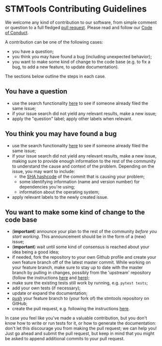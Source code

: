 
# STMTools Contributing Guidelines


We welcome any kind of contribution to our software, from simple comment 
or question to a full fledged [pull request](https://help.github.com/articles/about-pull-requests/). 
Please read and follow our [Code of Conduct](./CODE_OF_CONDUCT.md).

A contribution can be one of the following cases:

- you have a question;
- you think you may have found a bug (including unexpected behavior);
- you want to make some kind of change to the code base (e.g. to fix a bug, to add a new feature, to update documentation).

The sections below outline the steps in each case.

## You have a question

-  use the search functionality [here](https://github.com/MotionbyLearning/stmtools/issues)
to see if someone already filed the same issue;
-  if your issue search did not yield any relevant results, make a new issue;
-  apply the "question" label; apply other labels when relevant.

## You think you may have found a bug

- use the search functionality [here](https://github.com/MotionbyLearning/stmtools/issues) to see if someone already filed the same issue;
- if your issue search did not yield any relevant results, make a new issue, making sure to provide enough information to the rest of the community to understand the cause and context of the problem. Depending on the issue, you may want to include:
    - the [SHA hashcode](https://help.github.com/articles/autolinked-references-and-urls/#commit-shas>) of the commit that is causing your problem;
    - some identifying information (name and version number) for dependencies you're using;
    - information about the operating system;
- apply relevant labels to the newly created issue.

## You want to make some kind of change to the code base

- (**important**) announce your plan to the rest of the community *before you start working*. This announcement should be in the form of a (new) issue;
- (**important**) wait until some kind of consensus is reached about your idea being a good idea;
- if needed, fork the repository to your own Github profile and create your own feature branch off of the latest master commit. While working on your feature branch, make sure to stay up to date with the master branch by pulling in changes, possibly from the 'upstream' repository (follow the instructions [here](https://help.github.com/articles/configuring-a-remote-for-a-fork/) and [here](https://help.github.com/articles/syncing-a-fork/));
- make sure the existing tests still work by running, e.g. `pytest tests`;
- add your own tests (if necessary);
- update or expand the documentation;
- [push](http://rogerdudler.github.io/git-guide/) your feature branch to (your fork of) the stmtools repository on GitHub;
- create the pull request, e.g. following the instructions [here](https://help.github.com/articles/creating-a-pull-request/).

In case you feel like you've made a valuable contribution, but you don't know how to write or run tests for it, or how to generate the documentation: don't let this discourage you from making the pull request; we can help you! Just go ahead and submit the pull request, but keep in mind that you might be asked to append additional commits to your pull request.